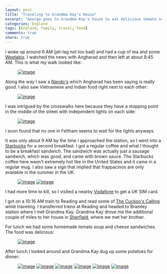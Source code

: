 ```yaml
---
layout: post
title: "Traveling to Grandma Kay's House"
excerpt: "George goes to Grandma Kay's house to eat delicious tomato soup"
categories: England
tags: [England, family, travel, food]
comments: true
share: true
---
```


I woke up around 6 AM (jet-lag not too bad) and had a cup of tea and some
[Weetabix](http://www.weetabix.co.uk).  I watched the news with Angharad and then left at about 8:45 AM.
This is what my walk looked like:

<figure>
	<a href="{{site.url}}/images/sherfield/1.jpg" title="Feltham"><img src="{{site.url}}/images/sherfield/1.jpg" alt="image"></a>
</figure>

Along the way I saw a [Nando's](http://www.nandos.co.uk) which Angharad has
been saying is really good.  I also saw Vietnamese and Indian food right next
to each other:

<figure>
	<a href="{{site.url}}/images/sherfield/2.jpg" title="Feltham"><img src="{{site.url}}/images/sherfield/2.jpg" alt="image"></a>
</figure>

I was intrigued by the crosswalks here because they have a stopping point in
the middle of the street with independent lights on each side:

<figure>
	<a href="{{site.url}}/images/sherfield/3.jpg" title="Crosswalk with center section"><img src="{{site.url}}/images/sherfield/3.jpg" alt="image"></a>
</figure>

I soon found that no one in Feltham seems to wait for the lights anyways.

It was only about 9 AM by the time I approached the station, so I went into
a [Starbucks](http://www.starbucks.com) for a second breakfast.  I got
a regular coffee and what I thought to be a breakfast sandwich.  The sandwich
was actually just a sausage sandwich, which was good, and came with brown
sauce.  The Starbucks coffee here wasn't extremely hot like in the United States and it
came in a regular mug.  I also saw a sign that implied that frappacinos are only
available in the summer in the UK.

<figure class="half">
	<a href="{{site.url}}/images/sherfield/4.jpg" title="Second breakfast"><img src="{{site.url}}/images/sherfield/4.jpg" alt="image"></a>
	<a href="{{site.url}}/images/sherfield/5.jpg" title="Frappacinos are only in the summer?"><img src="{{site.url}}/images/sherfield/5.jpg" alt="image"></a>
</figure>

I had more time to kill, so I visited a nearby [Vodafone](http://www.vodafone.co.uk/a-home/index.htm) to get a UK SIM card.

I got on a 10:16 AM train to Reading and read some of [The Cuckoo's Calling](https://en.wikipedia.org/wiki/The_Cuckoo's_Calling) while traveling.  I transferred trains at Reading and headed to Bramley station where I met Grandma Kay.  Grandma Kay drove me the additional couple of miles to her house in [Sherfield](https://en.wikipedia.org/wiki/Sherfield_on_Loddon), where we met her brother.

For lunch we had some homemade tomato soup and cheese sandwiches.  The food was
delicious:

<figure>
	<a href="{{site.url}}/images/sherfield/6.jpg" title="Homemade tomato soup"><img src="{{site.url}}/images/sherfield/6.jpg" alt="image"></a>
</figure>

After lunch I looked around and Grandma Kay dug up some potatoes for dinner:

<figure class="third">
	<a href="{{site.url}}/images/sherfield/7.jpg" title="Grandma Kay's Backyard"><img src="{{site.url}}/images/sherfield/7.jpg" alt="image"></a>
	<a href="{{site.url}}/images/sherfield/8.jpg" title="Grandma Kay's Backyard"><img src="{{site.url}}/images/sherfield/8.jpg" alt="image"></a>
	<a href="{{site.url}}/images/sherfield/9.jpg" title="Digging up potatoes"><img src="{{site.url}}/images/sherfield/9.jpg" alt="image"></a>
	<a href="{{site.url}}/images/sherfield/10.jpg" title="Corn, Squash, Lettuce"><img src="{{site.url}}/images/sherfield/10.jpg" alt="image"></a>
	<a href="{{site.url}}/images/sherfield/11.jpg" title="Tomatoes"><img src="{{site.url}}/images/sherfield/11.jpg" alt="image"></a>
	<a href="{{site.url}}/images/sherfield/13.jpg" title="Sunnyside"><img src="{{site.url}}/images/sherfield/13.jpg" alt="image"></a>
</figure>
